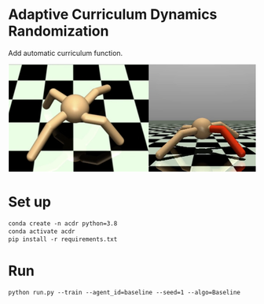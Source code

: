 # Adaptive Curriculum Dynamics Randomization
Add automatic curriculum function.

![ant](docs/ant.png)

# Set up
```
conda create -n acdr python=3.8
conda activate acdr
pip install -r requirements.txt
```

# Run
```
python run.py --train --agent_id=baseline --seed=1 --algo=Baseline
```
